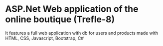 # ASP.Net Web application of the online boutique (Trefle-8)

It features a full web application with db for users and products 
made with HTML, CSS, Javascript, Bootstrap, C# 
